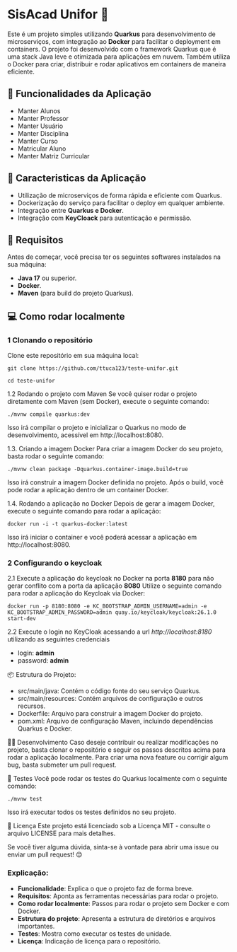 
# SisAcad Unifor 🐳

Este é um projeto simples utilizando **Quarkus** para desenvolvimento de microserviços, com integração ao **Docker** para facilitar o deployment em containers.
O projeto foi desenvolvido com o framework Quarkus que é uma stack Java leve e otimizada para aplicações em nuvem. Também utiliza o Docker para criar, distribuir e rodar aplicativos em containers de maneira eficiente.

## 🚀 Funcionalidades da Aplicação
- Manter Alunos
- Manter Professor
- Manter Usuário
- Manter Disciplina
- Manter Curso
- Matricular Aluno
- Manter Matriz Curricular
## 🚀 Caracteristicas da Aplicação
- Utilização de microserviços de forma rápida e eficiente com Quarkus.
- Dockerização do serviço para facilitar o deploy em qualquer ambiente.
- Integração entre **Quarkus e Docker**.
- Integração com **KeyCloack** para autenticação e permissão.

## 🔧 Requisitos

Antes de começar, você precisa ter os seguintes softwares instalados na sua máquina:

- **Java 17** ou superior.
- **Docker**.
- **Maven** (para build do projeto Quarkus).

## 💻 Como rodar localmente

### 1 Clonando o repositório

Clone este repositório em sua máquina local:

``` git clone https://github.com/ttuca123/teste-unifor.git ```

```cd teste-unifor ```

1.2 Rodando o projeto com Maven
Se você quiser rodar o projeto diretamente com Maven (sem Docker), execute o seguinte comando:

```./mvnw compile quarkus:dev```

Isso irá compilar o projeto e inicializar o Quarkus no modo de desenvolvimento, acessível em http://localhost:8080.

1.3. Criando a imagem Docker
Para criar a imagem Docker do seu projeto, basta rodar o seguinte comando:

```./mvnw clean package -Dquarkus.container-image.build=true```

Isso irá construir a imagem Docker definida no projeto. Após o build, você pode rodar a aplicação dentro de um container Docker.

1.4. Rodando a aplicação no Docker
Depois de gerar a imagem Docker, execute o seguinte comando para rodar a aplicação:

```docker run -i -t quarkus-docker:latest```

Isso irá iniciar o container e você poderá acessar a aplicação em http://localhost:8080.

### 2 Configurando o keycloak

2.1 Execute a aplicação do keycloak no Docker na porta **8180** para não gerar conflito com a porta da aplicação **8080**
Utilize o seguinte comando para rodar a aplicação do Keycloak via Docker:

```docker run -p 8180:8080 -e KC_BOOTSTRAP_ADMIN_USERNAME=admin -e KC_BOOTSTRAP_ADMIN_PASSWORD=admin quay.io/keycloak/keycloak:26.1.0 start-dev```

2.2 Execute o login no KeyCloak acessando a url *http://localhost:8180* utilizando as seguintes credenciais
- login: **admin**
- password: **admin**


📦 Estrutura do Projeto:
- src/main/java: Contém o código fonte do seu serviço Quarkus.
- src/main/resources: Contém arquivos de configuração e outros recursos.
- Dockerfile: Arquivo para construir a imagem Docker do projeto.
- pom.xml: Arquivo de configuração Maven, incluindo dependências Quarkus e Docker.

🧑‍💻 Desenvolvimento
Caso deseje contribuir ou realizar modificações no projeto, basta clonar o repositório e seguir os passos descritos acima para rodar a aplicação localmente. Para criar uma nova feature ou corrigir algum bug, basta submeter um pull request.

🤖 Testes
Você pode rodar os testes do Quarkus localmente com o seguinte comando:

```./mvnw test```

Isso irá executar todos os testes definidos no seu projeto.

📄 Licença
Este projeto está licenciado sob a Licença MIT - consulte o arquivo LICENSE para mais detalhes.

Se você tiver alguma dúvida, sinta-se à vontade para abrir uma issue ou enviar um pull request! 😊


### Explicação:
- **Funcionalidade**: Explica o que o projeto faz de forma breve.
- **Requisitos**: Aponta as ferramentas necessárias para rodar o projeto.
- **Como rodar localmente**: Passos para rodar o projeto sem Docker e com Docker.
- **Estrutura do projeto**: Apresenta a estrutura de diretórios e arquivos importantes.
- **Testes**: Mostra como executar os testes de unidade.
- **Licença**: Indicação de licença para o repositório.
